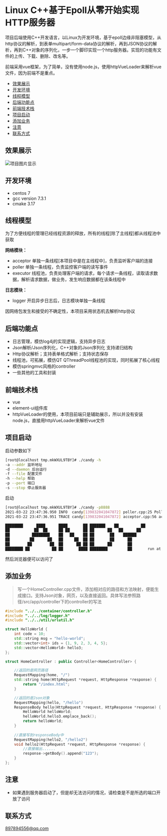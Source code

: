 # Linux C++基于Epoll从零开始实现HTTP服务器
项目后端使用C++开发语言，以Linux为开发环境，基于epoll边缘非阻塞模型，从http协议的解析，到表单multipart/form-data协议的解析，再到JSON协议的解析，再到C++对象的序列化，一步一个脚印实现一个http服务器。实现的功能有文件的上传、下载、删除、改名等。

前端采用vue框架，为了简单，没有使用node.js，使用httpVueLoader来解析vue文件，因为前端不是重点。

* [效果展示](#效果展示)
* [开发环境](#开发环境)
* [线程模型](#线程模型)
* [后端功能点](#后端功能点)
* [前端技术栈](#前端技术栈)
* [项目启动](#项目启动)
* [添加业务](#添加业务)
* [注意](#注意)
* [联系方式](#联系方式)

## 效果展示
![项目图片显示](https://img-blog.csdnimg.cn/2021032223384335.jpg?x-oss-process=image/watermark,type_ZmFuZ3poZW5naGVpdGk,shadow_10,text_aHR0cHM6Ly9ibG9nLmNzZG4ubmV0L3FxXzM5NTE5MDE0,size_16,color_FFFFFF,t_70#pic_center)

## 开发环境
- centos 7
- gcc version 7.3.1
- cmake 3.17

## 线程模型

为了方便线程的管理已经线程资源的释放，所有的线程[除了主线程]都从线程池中获取

**网络模块：**
-    acceptor 单独一条线程[本项目中是在主线程中]，负责监听客户端的连接
-    poller   单独一条线程，负责监控客户端的读写事件
-    executor 线程池，负责处理客户端的请求，每个请求一条线程，读取请求数据，解析请求数据，做业务，发生响应数据都在该条线程中

**日志模块：**
-    logger 开启异步日志后，日志模块单独一条线程
    

因网络包发生和接受的不确定性，本项目采用状态机去解析http协议
    

## 后端功能点
- 日志管理，模仿log4j的实现逻辑，支持异步日志
- Json解析/Json序列化，C++对象的Json序列化 支持递归结构
- Http协议解析；支持表单格式解析；支持状态保存
- 线程池，可拓展，模仿QT QThreadPool线程池的实现，同时拓展了核心线程
- 模仿springmvc风格的controller
- 一些其他的工具和封装

## 前端技术栈

- vue
- element-ui组件库
- httpVueLoader的使用，本项目前端只是辅助展示，所以并没有安装node.js，直接用httpVueLoader来解析vue文件

## 项目启动
启动参数如下
```bash
[root@localhost tmp.mkWXUL9TBY]# ./candy -h
-a --addr 监听地址
-d --daemon 后台运行
-f --file 配置文件
-h --help 帮助
-p --port 端口
-s --stop 停止服务器
```
启动

```bash
[root@localhost tmp.mkWXUL9TBY]# ./candy -p8888
2021-03-22 23:47:36.950 INFO  candy[139832041047872] poller.cpp:25 Poller >> epoll create success!!
2021-03-22 23:47:36.951 TRACE candy[139832041047872] acceptor.cpp:56 acceptAt >> 

████████      ████      ████       ██ ███████    ██          ██ 
██           ██  ██     ██ ██      ██ ██      ██   ██      ██   
██          ████████    ██   ██    ██ ██       ██    ██████     
██         ██      ██   ██     ██  ██ ██       ██      ██       
██        ██        ██  ██      ██ ██ ██      ██       ██       
████████ ██          ██ ██       ████ ████████         ██       run at http://0.0.0.0:8888

```
然后浏览器便可以访问了

## 添加业务
> 写一个HomeController.cpp文件，添加相对应的路径和方法映射，便能生成接口。支持Json对象，网页，以及直接返回。具体写法参照路径/src/app/controller下的controller的写法
```cpp
#include "../../container/controller.h"
#include "../../log/logger.h"
#include "../../util/urlutil.h"

struct HelloWorld {
    int code = 10;
    std::string msg = "hello-world";
    std::vector<int> ids = {1, 9, 2, 3, 4, 5};
    std::vector<HelloWorld> hello3;
};

struct HomeController : public Controller<HomeController> {

    //返回的是网页路径
    RequestMapping(home, "/")
    std::string home(HttpRequest *request, HttpResponse *response) {
        return "/index.html";
    }

    //返回的是Json对象
    RequestMapping(hello, "/hello")
    ResponseBody hello(HttpRequest *request, HttpResponse *response) {
        HelloWorld helloWorld;
        helloWorld.hello3.emplace_back();
        return helloWorld;
    }
	
    //直接写到responseBody中
    RequestMapping(hello2, "/hello2")
    void hello2(HttpRequest *request, HttpResponse *response) {
        //直接输出......
        response->getBody().append("123");
    }
};
```


## 注意
- 如果遇到服务器启动了，但是却无法访问的情况，请检查是不是所选的端口开放了访问

## 联系方式
897894556@qq.com
